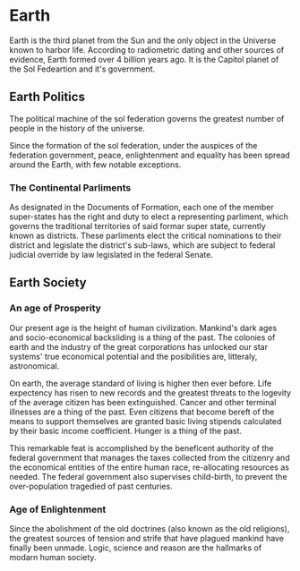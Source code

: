 ﻿---
status : 2
securityClass : 0
name : Earth
---

# Earth

Earth is the third planet from the Sun and the only object in the Universe known to harbor life. According to radiometric dating and other sources of evidence, Earth formed over 4 billion years ago. It is the Capitol planet of the Sol Fedeartion and it's government.


## Earth Politics

The political machine of the sol federation governs the greatest number of people in the history of the universe.

Since the formation of the sol federation, under the auspices of the federation government, peace, enlightenment and equality has been spread around the Earth, with few notable exceptions.


### The Continental Parliments

As designated in the Documents of Formation, each one of the member super-states has the right and duty to elect a representing parliment, which governs the traditional territories of said formar super state, currently known as districts.
These parliments elect the critical nominations to their district and legislate the district's sub-laws, which are subject to federal judicial override by law legislated in the federal Senate.


## Earth Society


### An age of Prosperity

Our present age is the height of human civilization. Mankind's dark ages and socio-economical backsliding is a thing of the past. The colonies of earth and the industry of the great corporations has unlocked our star systems' true economical potential and the posibilities are, litteraly, astronomical.

On earth, the average standard of living is higher then ever before. Life expectency has risen to new records and the greatest threats to the logevity of the average citizen has been extinguished. Cancer and other terminal illnesses are a thing of the past. Even citizens that become bereft of the means to support themselves are granted basic living stipends calculated by their basic income coefficient. Hunger is a thing of the past.

This remarkable feat is accomplished by the beneficent authority of the federal government that manages the taxes collected from the citizenry and the economical entities of the entire human race, re-allocating resources as needed. The federal government also supervises child-birth, to prevent the over-population tragedied of past centuries.


### Age of Enlightenment

Since the abolishment of the old doctrines (also known as the old religions), the greatest sources of tension and strife that have plagued mankind have finally been unmade. Logic, science and reason are the hallmarks of modarn human society. 